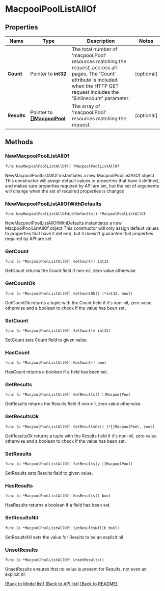 # MacpoolPoolListAllOf

## Properties

Name | Type | Description | Notes
------------ | ------------- | ------------- | -------------
**Count** | Pointer to **int32** | The total number of &#39;macpool.Pool&#39; resources matching the request, accross all pages. The &#39;Count&#39; attribute is included when the HTTP GET request includes the &#39;$inlinecount&#39; parameter. | [optional] 
**Results** | Pointer to [**[]MacpoolPool**](macpool.Pool.md) | The array of &#39;macpool.Pool&#39; resources matching the request. | [optional] 

## Methods

### NewMacpoolPoolListAllOf

`func NewMacpoolPoolListAllOf() *MacpoolPoolListAllOf`

NewMacpoolPoolListAllOf instantiates a new MacpoolPoolListAllOf object
This constructor will assign default values to properties that have it defined,
and makes sure properties required by API are set, but the set of arguments
will change when the set of required properties is changed

### NewMacpoolPoolListAllOfWithDefaults

`func NewMacpoolPoolListAllOfWithDefaults() *MacpoolPoolListAllOf`

NewMacpoolPoolListAllOfWithDefaults instantiates a new MacpoolPoolListAllOf object
This constructor will only assign default values to properties that have it defined,
but it doesn't guarantee that properties required by API are set

### GetCount

`func (o *MacpoolPoolListAllOf) GetCount() int32`

GetCount returns the Count field if non-nil, zero value otherwise.

### GetCountOk

`func (o *MacpoolPoolListAllOf) GetCountOk() (*int32, bool)`

GetCountOk returns a tuple with the Count field if it's non-nil, zero value otherwise
and a boolean to check if the value has been set.

### SetCount

`func (o *MacpoolPoolListAllOf) SetCount(v int32)`

SetCount sets Count field to given value.

### HasCount

`func (o *MacpoolPoolListAllOf) HasCount() bool`

HasCount returns a boolean if a field has been set.

### GetResults

`func (o *MacpoolPoolListAllOf) GetResults() []MacpoolPool`

GetResults returns the Results field if non-nil, zero value otherwise.

### GetResultsOk

`func (o *MacpoolPoolListAllOf) GetResultsOk() (*[]MacpoolPool, bool)`

GetResultsOk returns a tuple with the Results field if it's non-nil, zero value otherwise
and a boolean to check if the value has been set.

### SetResults

`func (o *MacpoolPoolListAllOf) SetResults(v []MacpoolPool)`

SetResults sets Results field to given value.

### HasResults

`func (o *MacpoolPoolListAllOf) HasResults() bool`

HasResults returns a boolean if a field has been set.

### SetResultsNil

`func (o *MacpoolPoolListAllOf) SetResultsNil(b bool)`

 SetResultsNil sets the value for Results to be an explicit nil

### UnsetResults
`func (o *MacpoolPoolListAllOf) UnsetResults()`

UnsetResults ensures that no value is present for Results, not even an explicit nil

[[Back to Model list]](../README.md#documentation-for-models) [[Back to API list]](../README.md#documentation-for-api-endpoints) [[Back to README]](../README.md)


